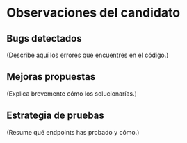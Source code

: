 # Observaciones del candidato

## Bugs detectados
(Describe aquí los errores que encuentres en el código.)

## Mejoras propuestas
(Explica brevemente cómo los solucionarías.)

## Estrategia de pruebas
(Resume qué endpoints has probado y cómo.)